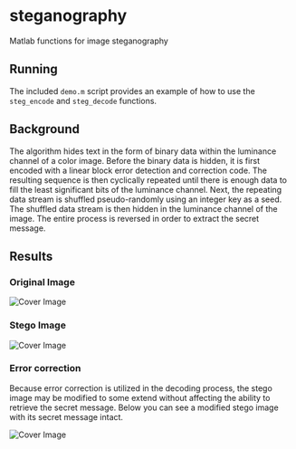 # steganography
Matlab functions for image steganography

## Running
The included `demo.m` script provides an example of how to use the `steg_encode` and `steg_decode` functions.

## Background
The algorithm hides text in the form of binary data within the luminance channel of a color image. Before the binary data is hidden, it is first encoded with a linear block error detection and correction code. The resulting sequence is then cyclically repeated until there is enough data to fill the least significant bits of the luminance channel. Next, the repeating data stream is shuffled pseudo-randomly using an integer key as a seed. The shuffled data stream is then hidden in the luminance channel of the image. The entire process is reversed in order to extract the secret message.

## Results
### Original Image
![Cover Image](https://github.com/ScottBouloutian/steganography/blob/master/examples/emma.jpg)
### Stego Image
![Cover Image](https://github.com/ScottBouloutian/steganography/blob/master/examples/stego.png)
### Error correction
Because error correction is utilized in the decoding process, the stego image may be modified to some extend without affecting the ability to retrieve the secret message. Below you can see a modified stego image with its secret message intact.

![Cover Image](https://github.com/ScottBouloutian/steganography/blob/master/examples/stego_modified.jpg)
